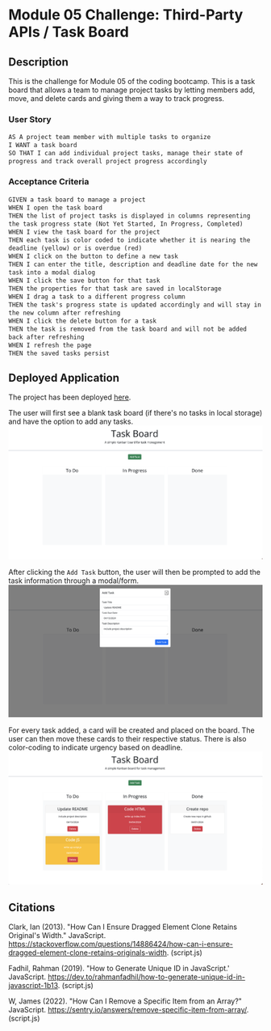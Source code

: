 # Module 05 Challenge: Third-Party APIs / Task Board

## Description
This is the challenge for Module 05 of the coding bootcamp. This is a task board that allows a team to manage project tasks by letting members add, move, and delete cards and giving them a way to track progress.

### User Story
```
AS A project team member with multiple tasks to organize
I WANT a task board 
SO THAT I can add individual project tasks, manage their state of progress and track overall project progress accordingly
```

### Acceptance Criteria
```
GIVEN a task board to manage a project
WHEN I open the task board
THEN the list of project tasks is displayed in columns representing the task progress state (Not Yet Started, In Progress, Completed)
WHEN I view the task board for the project
THEN each task is color coded to indicate whether it is nearing the deadline (yellow) or is overdue (red)
WHEN I click on the button to define a new task
THEN I can enter the title, description and deadline date for the new task into a modal dialog
WHEN I click the save button for that task
THEN the properties for that task are saved in localStorage
WHEN I drag a task to a different progress column
THEN the task's progress state is updated accordingly and will stay in the new column after refreshing
WHEN I click the delete button for a task
THEN the task is removed from the task board and will not be added back after refreshing
WHEN I refresh the page
THEN the saved tasks persist
```

## Deployed Application
The project has been deployed [here](https://kristyyip.github.io/module-05-task-board/).

The user will first see a blank task board (if there's no tasks in local storage) and have the option to add any tasks.
![Task Board](assets/images/taskboard.png)

After clicking the `Add Task` button, the user will then be prompted to add the task information through a modal/form.
![Task Board Form](assets/images/taskboard_form.png)

For every task added, a card will be created and placed on the board. The user can then move these cards to their respective status. There is also color-coding to indicate urgency based on deadline.
![Task Board Cards](assets/images/taskboard_cards.png)

## Citations
Clark, Ian (2013). "How Can I Ensure Dragged Element Clone Retains Original's Width." JavaScript. https://stackoverflow.com/questions/14886424/how-can-i-ensure-dragged-element-clone-retains-originals-width. (script.js)

Fadhil, Rahman (2019). "How to Generate Unique ID in JavaScript.' JavaScript. https://dev.to/rahmanfadhil/how-to-generate-unique-id-in-javascript-1b13. (script.js)

W, James (2022). "How Can I Remove a Specific Item from an Array?" JavaScript. https://sentry.io/answers/remove-specific-item-from-array/. (script.js)